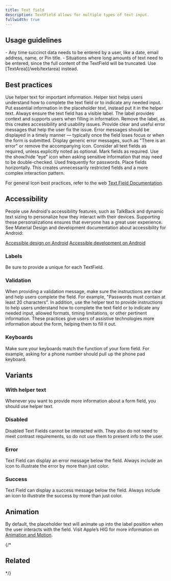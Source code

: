 ```yaml
---
title: Text field
description: TextField allows for multiple types of text input.
fullwidth: true
---
```


<ImgContainer src="https://i.pinimg.com/originals/2e/c4/78/2ec4789dce6c4ecf02c06288794f0db5.jpg" alt="A selected text field with a black outline and a default text field with a gray outline." />

## Usage guidelines

<TwoCol>
<Group>
<Do title="When to use" />
- Any time succinct data needs to be entered by a user, like a date, email address, name, or Pin title.

</Group>
<Group>
<Dont title="When not to use" />
- Situations where long amounts of text need to be entered, since the full content of the TextField will be truncated. Use [TextArea](/web/textarea) instead.
</Group>
</TwoCol>

## Best practices

<TwoCol>
<Group>
<ImgContainer src="https://i.pinimg.com/originals/48/78/35/48783577bcbe8160b6732ebb5ef9ff66.jpg" alt="A form field asking for a name. Helper text reads, enter your first and last name." />
<Do title="Do" />
Use helper text for important information. Helper text helps users understand how to complete the text field or to indicate any needed input.
</Group>
<Group>
<ImgContainer src="https://i.pinimg.com/originals/60/15/22/601522feab7fb0f6c36fd1c8cf160fcd.jpg" alt="A form field where the gray text inside the field reads, enter your first and last name." />
<Dont title="Don't" />
Put essential information in the placeholder text, instead put it in the helper text.
</Group>
</TwoCol>

<TwoCol>
<Group>
<ImgContainer src="https://i.pinimg.com/originals/79/2f/02/792f02ddaea082ed8120bc9d4d2154cb.jpg" alt="A form field with a label asking for a username." />
<Do title="Do" />
Always ensure the text field has a visible label. The label provides context and supports users when filling in information.
</Group>
<Group>
<ImgContainer src="https://i.pinimg.com/originals/7f/e6/00/7fe6008974def50bb22964a80e2ba0ba.jpg" alt="A form field without a label, making it unclear what information is expected." />
<Dont title="Don't" />
Remove the label, as this creates accessibility and usability issues.
</Group>
</TwoCol>

<TwoCol>
<Group>
<ImgContainer src="https://i.pinimg.com/originals/8a/15/e9/8a15e93b76666384f47a15c94e4169b6.jpg" alt="A form field with an error. The error text reads, this is not a valid web address." />
<Do title="Do" />
Provide clear and useful error messages that help the user fix the issue. Error messages should be displayed in a timely manner — typically once the field loses focus or when the form is submitted.
</Group>
<Group>
<ImgContainer src="https://i.pinimg.com/originals/c1/17/c0/c117c00b8e41f3c5088db0b46e0835c9.jpg" alt="A form field with an error. The error text reads, there has been an error."/>
<Dont title="Don't" />
Display generic error messages, such as "There is an error" or remove the accompanying icon. 
</Group>
</TwoCol>

<TwoCol>
<Group>
<ImgContainer src="https://i.pinimg.com/originals/3c/d3/20/3cd3202749889af54befe89811b707f6.jpg" alt="A form with three fields where the website field is marked as optional."/>
<Do title="Do" />
Consider all text fields as required, unless explicitly noted as optional.
</Group>
<Group>
<ImgContainer src="https://i.pinimg.com/originals/c5/5f/e6/c55fe604a01d4619dbb822bb286a9ab6.jpg" alt="A form with three fields where the username field is marked as required."/>
<Dont title="Don't" />
Mark fields as required.
</Group>
</TwoCol>

<TwoCol>
<Group>
<ImgContainer src="https://i.pinimg.com/originals/93/94/3c/93943cf5d160f3d9be07a03679550d25.jpg" alt="A password field with an eye icon that allows the user to show hidden text."/>
<Do title="Do" />
Use the show/hide “eye” icon when asking sensitive information that may need to be double-checked. Used frequently for passwords. 
</Group>
<Group>
<ImgContainer src="https://i.pinimg.com/originals/2c/07/f9/2c07f99bdba99d43761a790ceb77458b.jpg" alt="Two short text fields side by side instead of stacked."/>
<Dont title="Don't" />
Place fields horizontally. This creates unnecessarily restricted fields and a more complex interaction pattern. 
</Group>
</TwoCol>


For general Icon best practices, refer to the web [Text Field Documentation](/web/textfield).

## Accessibility

People use Android's accessibility features, such as TalkBack and dynamic text sizing to personalize how they interact with their devices. Supporting these personalizations ensures that everyone has a great user experience. See Material Design and development documentation about accessibility for Android:

[Accessible design on Android](ACCESSIBLE_DESIGN_ANDROID)
[Accessible development on Android](ACCESSIBLE_DEVELOPMENT_ANDROID)

### Labels
Be sure to provide a unique for each TextField.


### Validation
When providing a validation message, make sure the instructions are clear and help users complete the field. For example, "Passwords must contain at least 20 characters". In addition, use the helper text to provide instructions to help users understand how to complete the text field or to indicate any needed input, allowed formats, timing limitations, or other pertinent information.
These practices give users of assistive technologies more information about the form, helping them to fill it out.


### Keyboards
Make sure your keyboards match the function of your form field. For example, asking for a phone number should pull up the phone pad keyboard.


## Variants

### With helper text
Whenever you want to provide more information about a form field, you should use helper text.
<ImgContainer src="https://i.pinimg.com/originals/68/48/66/684866b8a4727cd935a5ffd6271929ac.jpg" alt="A form field with helper text under the form that reads, enter a valid web address."/>

### Disabled
Disabled Text Fields cannot be interacted with. They also do not need to meet contrast requirements, so do not use them to present info to the user.
<ImgContainer src="https://i.pinimg.com/originals/40/73/46/407346698b902751d4bc78e4d817c5c5.jpg" alt="A disabled text field that is grayed out and not interactive."/>

### Error
Text Field can display an error message below the field. Always include an icon to illustrate the error by more than just color. 
<ImgContainer src="https://i.pinimg.com/originals/9d/02/d4/9d02d4d386da2010e4c50fa50d8c2cc8.jpg" alt="A form field with an error. The error text reads, that username is not available."/>

### Success
Text Field can display a success message below the field. Always include an icon to illustrate the success by more than just color. 
<ImgContainer src="https://i.pinimg.com/originals/41/66/b5/4166b58231fa38697bd1d8a91e18255d.jpg" alt="A text field that was successfully submitted. The success text reads, that username is available."/>

## Animation
By default, the placeholder text will animate up into the label position when the user interacts with the field. Visit Apple’s HIG for more information on [Animation and Motion](ANIMATION_AND_MOTION).

{/*
## Related

<TwoCol>

<IllustrationCard
              title="TextArea"
              description="TextArea allows for multi-line input."
              color="green-matchacado-50"
              image="text-area"
            />

<IllustrationCard
              title="SelectList"
              description="SelectList displays a list of actions or options using the browser’s native select."
              color="green-matchacado-50"
              image="select-list"
            />

</TwoCol> */}
